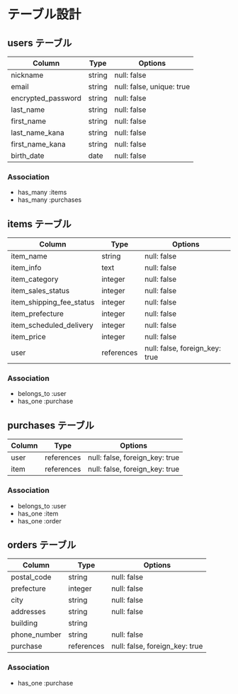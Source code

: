 # テーブル設計

## users テーブル

| Column             | Type   | Options                   |
| ------------------ | ------ | ------------------------- |
| nickname          | string | null: false               |
| email             | string | null: false, unique: true |
| encrypted_password | string | null: false               |
| last_name         | string | null: false               |
| first_name        | string | null: false               |
| last_name_kana    | string | null: false               |
| first_name_kana   | string | null: false               |
| birth_date        | date   | null: false               |

### Association
- has_many :items  
- has_many :purchases  

## items テーブル

| Column                 | Type       | Options                        |
| ---------------------- | ---------- | ------------------------------ |
| item_name             | string     | null: false                    |
| item_info             | text       | null: false                    |
| item_category         | integer    | null: false                    |
| item_sales_status     | integer    | null: false                    |
| item_shipping_fee_status | integer | null: false                    |
| item_prefecture       | integer    | null: false                    |
| item_scheduled_delivery | integer  | null: false                    |
| item_price            | integer    | null: false                    |
| user                  | references | null: false, foreign_key: true |

### Association
- belongs_to :user  
- has_one :purchase  

## purchases テーブル

| Column  | Type       | Options                        |
| ------- | ---------- | ------------------------------ |
| user    | references | null: false, foreign_key: true |
| item    | references | null: false, foreign_key: true |

### Association
- belongs_to :user  
- has_one :item  
- has_one :order  

## orders テーブル

| Column        | Type       | Options                        |
| ------------ | ---------- | ------------------------------ |
| postal_code  | string     | null: false                    |
| prefecture   | integer    | null: false                    |
| city         | string     | null: false                    |
| addresses    | string     | null: false                    |
| building     | string     |                                |
| phone_number | string     | null: false                    |
| purchase     | references | null: false, foreign_key: true |

### Association
- has_one :purchase  